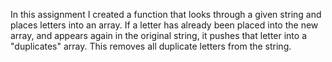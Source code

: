 In this assignment I created a function that looks through a given string and places letters into an array. If a letter has already been placed into the new array, and appears again in the original string, it pushes that letter into a "duplicates" array. This removes all duplicate letters from the string. 